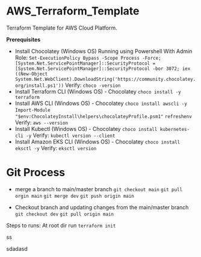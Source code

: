 # AWS_Terraform_Template
Terraform Template for AWS Cloud Platform.


**Prerequisites**
- Install Chocolatey (Windows OS)
Running using Powershell With Admin Role:
`Set-ExecutionPolicy Bypass -Scope Process -Force; [System.Net.ServicePointManager]::SecurityProtocol = [System.Net.ServicePointManager]::SecurityProtocol -bor 3072; iex ((New-Object System.Net.WebClient).DownloadString('https://community.chocolatey.org/install.ps1'))`
Verify:
`choco -version`
- Install Terraform CLI (Windows OS) - Chocolatey
`choco install -y terraform`
- Install AWS CLI (Windows OS) - Chocolatey
`choco install awscli -y`
`Import-Module "$env:ChocolateyInstall\helpers\chocolateyProfile.psm1"`
`refreshenv`
Verify:
`aws --version`
- Install Kubectl (Windows OS) - Chocolatey
`choco install kubernetes-cli -y`
Verify:
`kubectl version --client`
- Install Amazon EKS CLI (Windows OS) - Chocolatey
`choco install eksctl -y`
Verify:
`eksctl version`

# Git Process
- merge a branch to main/master branch
`git checkout main`
`git pull orgin main`
`git merge dev`
`git push origin main`

- Checkout branch and updating changes from the main/master branch
`git checkout dev`
`git pull origin main`

Steps to runs:
At root dir run `terraform init`

ss


sdadasd